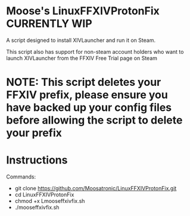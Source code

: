 # Moose's LinuxFFXIVProtonFix CURRENTLY WIP
A script designed to install XIVLauncher and run it on Steam. 

This script also has support for non-steam account holders who want to launch XIVLauncher from the FFXIV Free Trial page on Steam

# NOTE: This script deletes your FFXIV prefix, please ensure you have backed up your config files before allowing the script to delete your prefix

# Instructions
Commands:

- git clone https://github.com/Moosatronic/LinuxFFXIVProtonFix.git
- cd LinuxFFXIVProtonFix
- chmod +x Lmooseffxivfix.sh
- ./mooseffxivfix.sh



